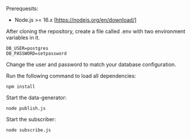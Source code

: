 Prerequesits:
- Node.js >= 16.x [https://nodejs.org/en/download/]

After cloning the repository, create a file called .env with two environment variables in it.
```
DB_USER=postgres
DB_PASSWORD=setpassword
```

Change the user and password to match your database configuration.


Run the following command to load all dependencies:
```
npm install
```

Start the data-generator:
```
node publish.js
```

Start the subscriber:
```
node subscribe.js
```
